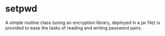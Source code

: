 # setpwd
A simple routine class (using an encryption library, deployed in a jar file) is provided to ease the tasks of reading and writing password pairs.
